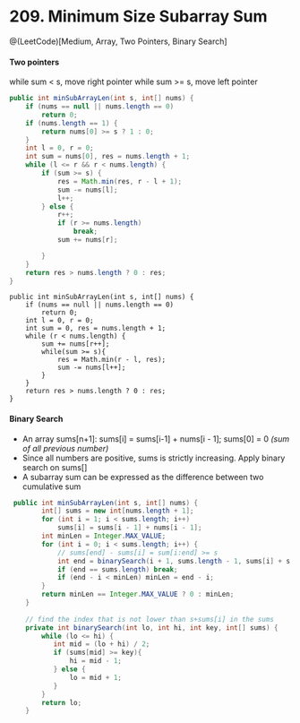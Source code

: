 # 209. Minimum Size Subarray Sum
@(LeetCode)[Medium, Array, Two Pointers, Binary Search]
#### Two pointers
while sum < s, move right pointer
while sum >= s, move left pointer
```java
public int minSubArrayLen(int s, int[] nums) {
    if (nums == null || nums.length == 0)
        return 0;
    if (nums.length == 1) {
        return nums[0] >= s ? 1 : 0;
    }
    int l = 0, r = 0;
    int sum = nums[0], res = nums.length + 1;
    while (l <= r && r < nums.length) {
        if (sum >= s) {
            res = Math.min(res, r - l + 1);
            sum -= nums[l];
            l++;
        } else {
            r++;
            if (r >= nums.length)
                break;
            sum += nums[r];

        }
    }
    return res > nums.length ? 0 : res;
}
```

```
public int minSubArrayLen(int s, int[] nums) {
    if (nums == null || nums.length == 0)
        return 0;
    int l = 0, r = 0;
    int sum = 0, res = nums.length + 1;
    while (r < nums.length) {
        sum += nums[r++];
        while(sum >= s){
            res = Math.min(r - l, res);
            sum -= nums[l++];
        }
    }
    return res > nums.length ? 0 : res;
}
```

#### Binary Search
- An array sums[n+1]: sums[i] = sums[i-1] + nums[i - 1]; sums[0] = 0 *(sum of all previous number)*
- Since all numbers are positive, sums is strictly increasing. Apply binary search on sums[]
- A subarray sum can be expressed as the difference between two cumulative sum

```java
 public int minSubArrayLen(int s, int[] nums) {
        int[] sums = new int[nums.length + 1];
        for (int i = 1; i < sums.length; i++) 
	        sums[i] = sums[i - 1] + nums[i - 1];
        int minLen = Integer.MAX_VALUE;
        for (int i = 0; i < sums.length; i++) {
            // sums[end] - sums[i] = sum[i:end] >= s
            int end = binarySearch(i + 1, sums.length - 1, sums[i] + s, sums);
            if (end == sums.length) break;
            if (end - i < minLen) minLen = end - i;
        }
        return minLen == Integer.MAX_VALUE ? 0 : minLen;
    }
    
    // find the index that is not lower than s+sums[i] in the sums
    private int binarySearch(int lo, int hi, int key, int[] sums) {
        while (lo <= hi) {
           int mid = (lo + hi) / 2;
           if (sums[mid] >= key){
               hi = mid - 1;
           } else {
               lo = mid + 1;
           }
        }
        return lo;
    }
```
